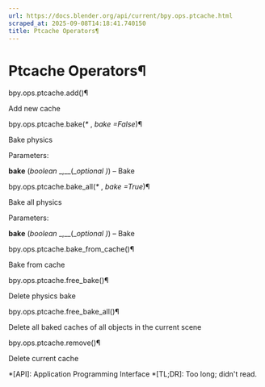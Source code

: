 ```yaml
---
url: https://docs.blender.org/api/current/bpy.ops.ptcache.html
scraped_at: 2025-09-08T14:18:41.740150
title: Ptcache Operators¶
---
```


# Ptcache Operators¶

bpy.ops.ptcache.add()¶

    

Add new cache

bpy.ops.ptcache.bake(_*_ , _bake =False_)¶

    

Bake physics

Parameters:

    

**bake** (_boolean_ _,__(__optional_ _)_) – Bake

bpy.ops.ptcache.bake_all(_*_ , _bake =True_)¶

    

Bake all physics

Parameters:

    

**bake** (_boolean_ _,__(__optional_ _)_) – Bake

bpy.ops.ptcache.bake_from_cache()¶

    

Bake from cache

bpy.ops.ptcache.free_bake()¶

    

Delete physics bake

bpy.ops.ptcache.free_bake_all()¶

    

Delete all baked caches of all objects in the current scene

bpy.ops.ptcache.remove()¶

    

Delete current cache

  *[API]: Application Programming Interface
  *[TL;DR]: Too long; didn't read.

